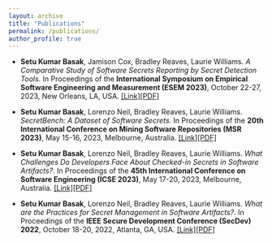 ```yaml
---
layout: archive
title: "Publications"
permalink: /publications/
author_profile: true
---
```


- **Setu Kumar Basak**, Jamison Cox, Bradley Reaves, Laurie Williams. *A Comparative Study of Software Secrets Reporting by Secret Detection Tools*. In Proceedings of the **International Symposium on Empirical Software Engineering and Measurement (ESEM 2023)**, October 22-27, 2023, New Orleans, LA, USA. [\[Link\]](https://doi.org/10.48550/arXiv.2307.00714)[\[PDF\]](https://arxiv.org/pdf/2307.00714.pdf) 

- **Setu Kumar Basak**, Lorenzo Neil, Bradley Reaves, Laurie Williams. *SecretBench: A Dataset of Software Secrets*. In Proceedings of the **20th International Conference on Mining Software Repositories (MSR 2023)**, May 15-16, 2023, Melbourne, Australia. [\[Link\]](https://ieeexplore.ieee.org/document/10174157)[\[PDF\]](https://arxiv.org/pdf/2303.06729.pdf)

- **Setu Kumar Basak**, Lorenzo Neil, Bradley Reaves, Laurie Williams. *What Challenges Do Developers Face About Checked-in Secrets in Software Artifacts?*. In Proceedings of the **45th International Conference on Software Engineering (ICSE 2023)**, May 17-20, 2023, Melbourne, Australia. [\[Link\]](https://dl.acm.org/doi/abs/10.1109/ICSE48619.2023.00141)[\[PDF\]](https://arxiv.org/pdf/2301.12377.pdf)

- **Setu Kumar Basak**, Lorenzo Neil, Bradley Reaves, Laurie Williams. *What are the Practices for Secret Management in Software Artifacts?*. In Proceedings of the **IEEE Secure Development Conference (SecDev) 2022**, October 18-20, 2022, Atlanta, GA, USA. [\[Link\]](https://ieeexplore.ieee.org/abstract/document/9973029)[\[PDF\]](https://arxiv.org/pdf/2208.11280.pdf)
